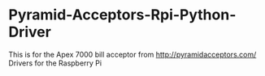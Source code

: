 Pyramid-Acceptors-Rpi-Python-Driver
===================================

This is for the Apex 7000 bill acceptor from http://pyramidacceptors.com/ Drivers for the Raspberry Pi
